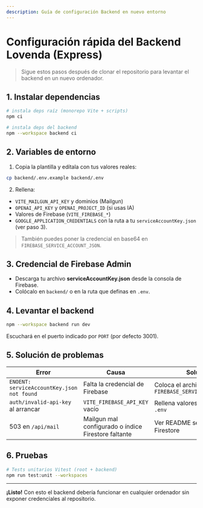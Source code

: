 ```yaml
---
description: Guía de configuración Backend en nuevo entorno
---
```


# Configuración rápida del Backend Lovenda (Express)

> Sigue estos pasos después de clonar el repositorio para levantar el backend en un nuevo ordenador.

## 1. Instalar dependencias

```bash
# instala deps raíz (monorepo Vite + scripts)
npm ci

# instala deps del backend
npm --workspace backend ci
```

## 2. Variables de entorno

1. Copia la plantilla y edítala con tus valores reales:

```bash
cp backend/.env.example backend/.env
```

2. Rellena:

- `VITE_MAILGUN_API_KEY` y dominios (Mailgun)
- `OPENAI_API_KEY` y `OPENAI_PROJECT_ID` (si usas IA)
- Valores de Firebase (`VITE_FIREBASE_*`)
- `GOOGLE_APPLICATION_CREDENTIALS` con la ruta a tu `serviceAccountKey.json` (ver paso 3).

> También puedes poner la credencial en base64 en `FIREBASE_SERVICE_ACCOUNT_JSON`.

## 3. Credencial de Firebase Admin

- Descarga tu archivo **serviceAccountKey.json** desde la consola de Firebase.
- Colócalo en `backend/` o en la ruta que definas en `.env`.

## 4. Levantar el backend

```bash
npm --workspace backend run dev
```

Escuchará en el puerto indicado por `PORT` (por defecto 3001).

## 5. Solución de problemas

| Error | Causa | Solución |
|-------|-------|----------|
| `ENOENT: serviceAccountKey.json not found` | Falta la credencial de Firebase | Coloca el archivo o usa la var `FIREBASE_SERVICE_ACCOUNT_JSON` |
| `auth/invalid-api-key` al arrancar | `VITE_FIREBASE_API_KEY` vacío | Rellena valores correctos en `.env` |
| 503 en `/api/mail` | Mailgun mal configurado o índice Firestore faltante | Ver README sección Email & Firestore |

## 6. Pruebas

```bash
# Tests unitarios Vitest (root + backend)
npm run test:unit --workspaces
```

---

**¡Listo!** Con esto el backend debería funcionar en cualquier ordenador sin exponer credenciales al repositorio.
